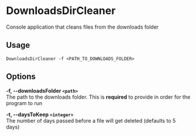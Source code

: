 # DownloadsDirCleaner

Console application that cleans files from the downloads folder

## Usage

`DownloadsDirCleaner -f <PATH_TO_DOWNLOADS_FOLDER>`

## Options

**-f, --downloadsFolder `<path>`**  
The path to the downloads folder. This is **required** to provide in order for the program to run

**-t, --daysToKeep `<integer>`**  
The number of days passed before a file will get deleted (defaults to 5 days)
